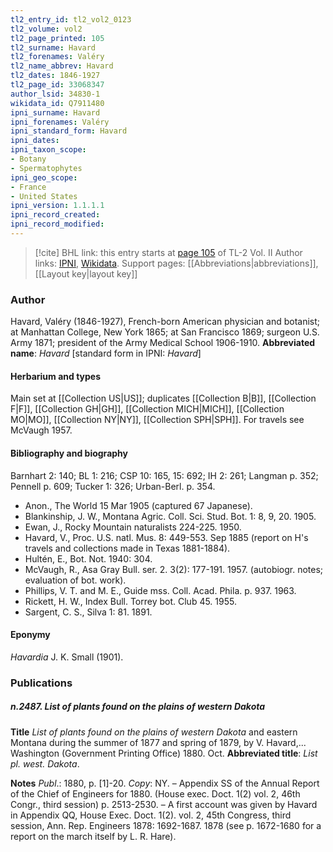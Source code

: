 ```yaml
---
tl2_entry_id: tl2_vol2_0123
tl2_volume: vol2
tl2_page_printed: 105
tl2_surname: Havard
tl2_forenames: Valéry
tl2_name_abbrev: Havard
tl2_dates: 1846-1927
tl2_page_id: 33068347
author_lsid: 34830-1
wikidata_id: Q7911480
ipni_surname: Havard
ipni_forenames: Valéry
ipni_standard_form: Havard
ipni_dates: 
ipni_taxon_scope: 
- Botany
- Spermatophytes
ipni_geo_scope: 
- France
- United States
ipni_version: 1.1.1.1
ipni_record_created: 
ipni_record_modified:
---
```


> [!cite] BHL link: this entry starts at [page 105](https://www.biodiversitylibrary.org/page/33068347) of TL-2 Vol. II
> Author links: [IPNI](https://www.ipni.org/a/34830-1), [Wikidata](https://www.wikidata.org/wiki/Q7911480). Support pages: [[Abbreviations|abbreviations]], [[Layout key|layout key]]

### Author

Havard, Valéry (1846-1927), French-born American physician and botanist; at Manhattan College, New York 1865; at San Francisco 1869; surgeon U.S. Army 1871; president of the Army Medical School 1906-1910. 
**Abbreviated name**: *Havard* \[standard form in IPNI: *Havard*\]

#### Herbarium and types

Main set at [[Collection US|US]]; duplicates [[Collection B|B]], [[Collection F|F]], [[Collection GH|GH]], [[Collection MICH|MICH]], [[Collection MO|MO]], [[Collection NY|NY]], [[Collection SPH|SPH]]. For travels see McVaugh 1957.

#### Bibliography and biography

Barnhart 2: 140; BL 1: 216; CSP 10: 165, 15: 692; IH 2: 261; Langman p. 352; Pennell p. 609; Tucker 1: 326; Urban-Berl. p. 354.
- Anon., The World 15 Mar 1905 (captured 67 Japanese).
- Blankinship, J. W., Montana Agric. Coll. Sci. Stud. Bot. 1: 8, 9, 20. 1905.
- Ewan, J., Rocky Mountain naturalists 224-225. 1950.
- Havard, V., Proc. U.S. natl. Mus. 8: 449-553. Sep 1885 (report on H's travels and collections made in Texas 1881-1884).
- Hultén, E., Bot. Not. 1940: 304.
- McVaugh, R., Asa Gray Bull. ser. 2. 3(2): 177-191. 1957. (autobiogr. notes; evaluation of bot. work).
- Phillips, V. T. and M. E., Guide mss. Coll. Acad. Phila. p. 937. 1963.
- Rickett, H. W., Index Bull. Torrey bot. Club 45. 1955.
- Sargent, C. S., Silva 1: 81. 1891.

#### Eponymy

*Havardia* J. K. Small (1901).

### Publications

##### n.2487. List of plants found on the plains of western Dakota

**Title**
*List of plants found on the plains of western Dakota* and eastern Montana during the summer of 1877 and spring of 1879, by V. Havard,... Washington (Government Printing Office) 1880. Oct.
**Abbreviated title**: *List pl. west. Dakota*.

**Notes**
*Publ*.: 1880, p. \[1\]-20. *Copy*: NY. – Appendix SS of the Annual Report of the Chief of Engineers for 1880. (House exec. Doct. 1(2) vol. 2, 46th Congr., third session) p. 2513-2530. – A first account was given by Havard in Appendix QQ, House Exec. Doct. 1(2). vol. 2, 45th Congress, third session, Ann. Rep. Engineers 1878: 1692-1687. 1878 (see p. 1672-1680 for a report on the march itself by L. R. Hare).

